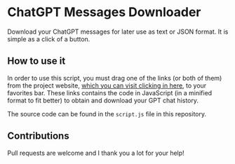 # ChatGPT Messages Downloader

Download your ChatGPT messages for later use as text or JSON format. It is
simple as a click of a button.

## How to use it

In order to use this script, you must drag one of the links (or both of
them) from the project website, [which you can visit clicking in here](https://joaoiacillo.github.io/chatgpt-messages-downloader/),
to your favorites bar. These links contains the code in JavaScript
(in a minified format to fit better) to obtain and download your GPT chat
history.

The source code can be found in the `script.js` file in this repository.

## Contributions

Pull requests are welcome and I thank you a lot for your help!
